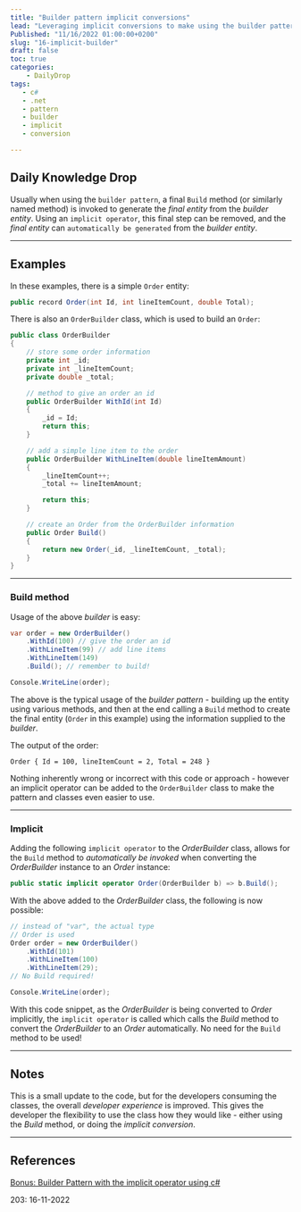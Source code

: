 ```yaml
---
title: "Builder pattern implicit conversions"
lead: "Leveraging implicit conversions to make using the builder pattern easier"
Published: "11/16/2022 01:00:00+0200"
slug: "16-implicit-builder"
draft: false
toc: true
categories:
    - DailyDrop
tags:
   - c#
   - .net
   - pattern
   - builder
   - implicit
   - conversion

---
```


## Daily Knowledge Drop

Usually when using the `builder pattern`, a final `Build` method (or similarly named method) is invoked to generate the _final entity_ from the _builder entity_. Using an `implicit operator`, this final step can be removed, and the _final entity_ can `automatically be generated` from the _builder entity_.


---

## Examples

In these examples, there is a simple `Order` entity:

``` csharp
public record Order(int Id, int lineItemCount, double Total);
```

There is also an `OrderBuilder` class, which is used to build an `Order`:

``` csharp
public class OrderBuilder
{
    // store some order information
    private int _id;
    private int _lineItemCount;
    private double _total;

    // method to give an order an id
    public OrderBuilder WithId(int Id)
    {
        _id = Id;
        return this;
    }

    // add a simple line item to the order
    public OrderBuilder WithLineItem(double lineItemAmount)
    {
        _lineItemCount++;
        _total += lineItemAmount;

        return this;
    }

    // create an Order from the OrderBuilder information
    public Order Build()
    {
        return new Order(_id, _lineItemCount, _total);
    }
}
```

---

### Build method

Usage of the above _builder_ is easy:

``` csharp
var order = new OrderBuilder()
    .WithId(100) // give the order an id
    .WithLineItem(99) // add line items
    .WithLineItem(149)
    .Build(); // remember to build!

Console.WriteLine(order);
```

The above is the typical usage of the _builder pattern_ - building up the entity using various methods, and then at the end calling a `Build` method to create the final entity (`Order` in this example) using the information supplied to the _builder_.

The output of the order:

``` terminal
Order { Id = 100, lineItemCount = 2, Total = 248 }
```

Nothing inherently wrong or incorrect with this code or approach - however an implicit operator can be added to the `OrderBuilder` class to make the pattern and classes even easier to use.

---

### Implicit

Adding the following `implicit operator` to the _OrderBuilder_ class, allows for the `Build` method to _automatically be invoked_ when converting the _OrderBuilder_ instance to an _Order_ instance:

``` csharp
public static implicit operator Order(OrderBuilder b) => b.Build();
```

With the above added to the _OrderBuilder_ class, the following is now possible:

``` csharp
// instead of "var", the actual type
// Order is used
Order order = new OrderBuilder()
    .WithId(101)
    .WithLineItem(100)
    .WithLineItem(29);
// No Build required!

Console.WriteLine(order);
```

With this code snippet, as the _OrderBuilder_ is being converted to _Order_ implicitly, the `implicit operator` is called which calls the _Build_ method to convert the _OrderBuilder_ to an _Order_ automatically. No need for the `Build` method to be used!


---

## Notes

This is a small update to the code, but for the developers consuming the classes, the overall _developer experience_ is improved. This gives the developer the flexibility to use the class how they would like - either using the _Build_ method, or doing the _implicit conversion_.  

---

## References

[Bonus: Builder Pattern with the implicit operator using c#](https://josef.codes/bonus-builder-pattern-with-the-implicit-operator-using-c-sharp/)  

<?# DailyDrop ?>203: 16-11-2022<?#/ DailyDrop ?>
